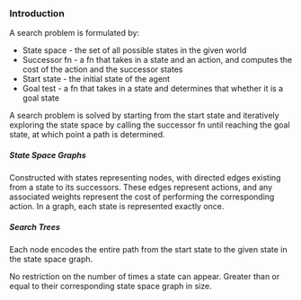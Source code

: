 ### Introduction

A search problem is formulated by:

- State space - the set of all possible states in the given world
- Successor fn - a fn that takes in a state and an action, and computes the cost of the action and the successor states
- Start state - the initial state of the agent
- Goal test - a fn that takes in a state and determines that whether it is a goal state

A search problem is solved by starting from the start state and iteratively exploring the state space by calling the successor fn until reaching the goal state, at which point a path is determined.

##### State Space Graphs

Constructed with states representing nodes, with directed edges existing from a state to its successors. These edges represent actions, and any associated weights represent the cost of performing the corresponding action. In a graph, each state is represented exactly once.

##### Search Trees

Each node encodes the entire path from the start state to the given state in the state space graph.

No restriction on the number of times a state can appear. Greater than or equal to their corresponding state space graph in size.